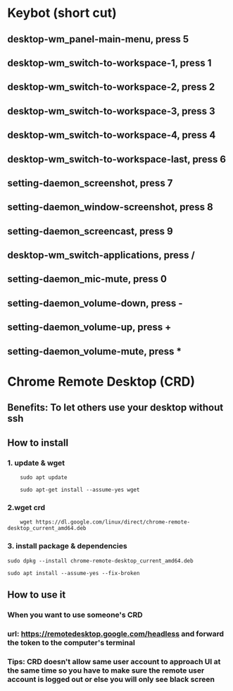 # Keybot (short cut)
##        desktop-wm_panel-main-menu, press 5
##        desktop-wm_switch-to-workspace-1, press 1
##        desktop-wm_switch-to-workspace-2, press 2
##        desktop-wm_switch-to-workspace-3, press 3
##        desktop-wm_switch-to-workspace-4, press 4
##        desktop-wm_switch-to-workspace-last, press 6
##        setting-daemon_screenshot, press 7
##        setting-daemon_window-screenshot, press 8
##        setting-daemon_screencast, press 9
##        desktop-wm_switch-applications, press /
##        setting-daemon_mic-mute, press 0
##        setting-daemon_volume-down, press -
##        setting-daemon_volume-up,  press +
##        setting-daemon_volume-mute, press *

# Chrome Remote Desktop (CRD)
## Benefits: To let others use your desktop without ssh
## How to install
### 1. update & wget
```
    sudo apt update
```
```
    sudo apt-get install --assume-yes wget
```
### 2.wget crd
```
    wget https://dl.google.com/linux/direct/chrome-remote-desktop_current_amd64.deb
```
### 3. install package & dependencies
```
sudo dpkg --install chrome-remote-desktop_current_amd64.deb
```
```
sudo apt install --assume-yes --fix-broken
```
## How to use it 
### When you want to use someone's CRD
### url: https://remotedesktop.google.com/headless and forward the token to the computer's terminal
### Tips: CRD doesn't allow same user account to approach UI at the same time so you have to make sure the remote user account is logged out or else you will only see black screen
